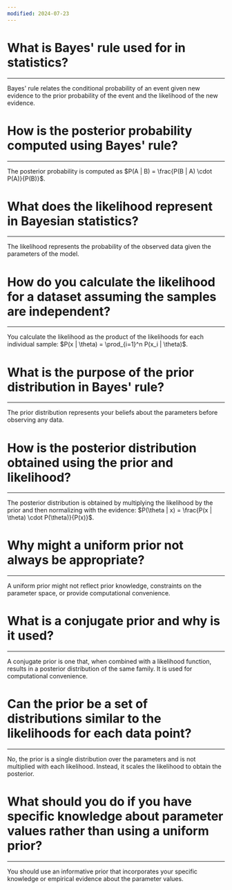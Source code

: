 ```yaml
---
modified: 2024-07-23
---
```

# What is Bayes' rule used for in statistics? 
---
Bayes' rule relates the conditional probability of an event given new evidence to the prior probability of the event and the likelihood of the new evidence.

# How is the posterior probability computed using Bayes' rule? 
---
The posterior probability is computed as $P(A | B) = \frac{P(B | A) \cdot P(A)}{P(B)}$.

# What does the likelihood represent in Bayesian statistics? 
---
The likelihood represents the probability of the observed data given the parameters of the model.

# How do you calculate the likelihood for a dataset assuming the samples are independent? 
---
You calculate the likelihood as the product of the likelihoods for each individual sample: $P(x | \theta) = \prod_{i=1}^n P(x_i | \theta)$.

# What is the purpose of the prior distribution in Bayes' rule? 
---
The prior distribution represents your beliefs about the parameters before observing any data.

# How is the posterior distribution obtained using the prior and likelihood? 
---
The posterior distribution is obtained by multiplying the likelihood by the prior and then normalizing with the evidence: $P(\theta | x) = \frac{P(x | \theta) \cdot P(\theta)}{P(x)}$.

# Why might a uniform prior not always be appropriate? 
---
A uniform prior might not reflect prior knowledge, constraints on the parameter space, or provide computational convenience.

# What is a conjugate prior and why is it used? 
---
A conjugate prior is one that, when combined with a likelihood function, results in a posterior distribution of the same family. It is used for computational convenience.

# Can the prior be a set of distributions similar to the likelihoods for each data point? 
---
No, the prior is a single distribution over the parameters and is not multiplied with each likelihood. Instead, it scales the likelihood to obtain the posterior.

# What should you do if you have specific knowledge about parameter values rather than using a uniform prior? 
---
You should use an informative prior that incorporates your specific knowledge or empirical evidence about the parameter values.